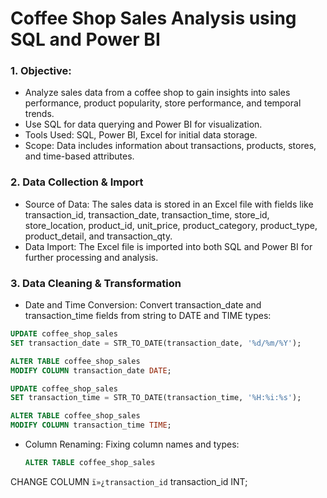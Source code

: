 # Coffee Shop Sales Analysis using SQL and Power BI
  
### 1. Objective:
- Analyze sales data from a coffee shop to gain insights into sales performance, product popularity, store performance, and temporal trends.
- Use SQL for data querying and Power BI for visualization.
- Tools Used: SQL, Power BI, Excel for initial data storage.
- Scope: Data includes information about transactions, products, stores, and time-based attributes.
### 2. Data Collection & Import
- Source of Data:
The sales data is stored in an Excel file with fields like transaction_id, transaction_date, transaction_time, store_id, store_location, product_id, unit_price, product_category, product_type, product_detail, and transaction_qty.
- Data Import:
The Excel file is imported into both SQL and Power BI for further processing and analysis.
### 3. Data Cleaning & Transformation
- Date and Time Conversion: Convert transaction_date and transaction_time fields from string to DATE and TIME types:

```sql
UPDATE coffee_shop_sales 
SET transaction_date = STR_TO_DATE(transaction_date, '%d/%m/%Y');

ALTER TABLE coffee_shop_sales
MODIFY COLUMN transaction_date DATE;

UPDATE coffee_shop_sales 
SET transaction_time = STR_TO_DATE(transaction_time, '%H:%i:%s');

ALTER TABLE coffee_shop_sales
MODIFY COLUMN transaction_time TIME;
```

- Column Renaming: Fixing column names and types:
  ```sql
  ALTER TABLE coffee_shop_sales
CHANGE COLUMN `ï»¿transaction_id` transaction_id INT;
```
